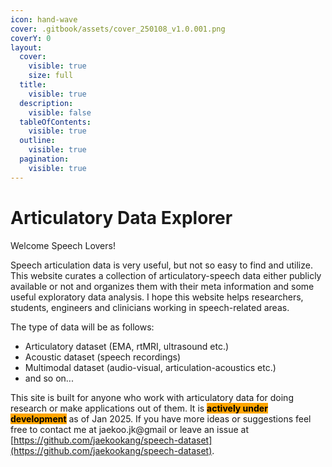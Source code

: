 ```yaml
---
icon: hand-wave
cover: .gitbook/assets/cover_250108_v1.0.001.png
coverY: 0
layout:
  cover:
    visible: true
    size: full
  title:
    visible: true
  description:
    visible: false
  tableOfContents:
    visible: true
  outline:
    visible: true
  pagination:
    visible: true
---
```


# Articulatory Data Explorer



Welcome Speech Lovers!&#x20;

Speech articulation data is very useful, but not so easy to find and utilize. This website curates a collection of articulatory-speech data either publicly available or not and organizes them with their meta information and some useful exploratory data analysis. I hope this website helps researchers, students, engineers and clinicians working in speech-related areas.&#x20;

The type of data will be as follows:

* Articulatory dataset (EMA, rtMRI, ultrasound etc.)
* Acoustic dataset (speech recordings)
* Multimodal dataset (audio-visual, articulation-acoustics etc.)
* and so on...

This site is built for anyone who work with articulatory data for doing research or make applications out of them. It is <mark style="background-color:orange;">**actively under development**</mark> as of Jan 2025. If you have more ideas or suggestions feel free to contact me at jaekoo.jk@gmail or leave an issue at [https://github.com/jaekookang/speech-dataset](https://github.com/jaekookang/speech-dataset).





